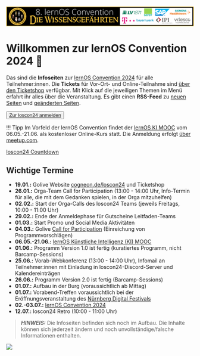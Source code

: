 ![](img/loscon24-key-visual-banner.png)

# Willkommen zur lernOS Convention 2024 💛

Das sind die **Infoseiten** zur [lernOS Convention 2024](https://cogneon.de/loscon24) für alle Teilnehmer:innen. Die **Tickets** für Vor-Ort- und Online-Teilnahme sind [über den Ticketshop](https://pretix.eu/cogneon/loscon24/) verfügbar. Mit Klick auf die jeweiligen Themen im Menü erfahrt ihr alles über die Veranstaltung. Es gibt einen **RSS-Feed** zu [neuen Seiten](de/feed_rss_created.xml) und [geänderten Seiten](de/feed_rss_updated.xml).

<button type="button"><a href="https://pretix.eu/cogneon/loscon24/" target="_blank">Zur loscon24 anmelden</a></button>

!!! Tipp
    Im Vorfeld der lernOS Convention findet der [lernOS KI MOOC](kimooc24.md) vom 06.05.-21.06. als kostenloser Online-Kurs statt. Die Anmeldung erfolgt [über meetup.com](https://www.meetup.com/cogneon/events/297769514/).

<script src="https://cdn.logwork.com/widget/countdown.js"></script>
<a href="https://logwork.com/countdown-4y9k" class="countdown-timer" data-timezone="Europe/Berlin" data-language="de" data-date="2024-07-02 10:00">loscon24 Countdown</a>

## Wichtige Termine

- **19.01.:** Golive Website [cogneon.de/loscon24](https://cogneon.de/loscon24) und Ticketshop
- **26.01.:** Orga-Team Call for Participation (13:00 - 14:00 Uhr, Info-Termin für alle, die mit dem Gedanken spielen, in der Orga mitzuhelfen)
- **02.02.:** Start der Orga-Calls des loscon24 Teams (jeweils Freitags, 10:00 - 11:00 Uhr)
- **29.02.:** Ende der Anmeldephase für Gutscheine Leitfaden-Teams
- **01.03.:** Start Promo und Social Media Aktivitäten
- **04.03.:** Golive [Call for Participation](https://pretalx.com/loscon24/cfp) (Einreichung von Programmvorschlägen)
- **06.05.-21.06.:** [lernOS Künstliche Intelligenz (KI) MOOC](kimooc24.md)
- **01.06.:** Programm Version 1.0 ist fertig (kuratiertes Programm, nicht Barcamp-Sessions)
- **25.06.:** Vorab-Webkonferenz (13:00 - 14:00 Uhr), Infomail an Teilnehmer:innen mit Einladung in loscon24-Discord-Server und Kalendereinträgen
- **26.06.:** Programm Version 2.0 ist fertig (Barcamp-Sessions)
- **01.07.:** Aufbau in der Burg (voraussichtlich ab Mittag)
- **01.07.:** Vorabend-Treffen voraussichtlich bei der Eröffnungsveranstaltung des [Nürnberg Digital Festivals](https://nuernberg.digital)
- **02.-03.07.:** [lernOS Convention 2024](https://cogneon.de/loscon24)
- **12.07.:** loscon24 Retro (10:00 - 11:00 Uhr)

> **_HINWEIS:_**  Die Infoseiten befinden sich noch im Aufbau. Die Inhalte können sich jederzeit ändern und noch unvollständige/falsche Informationen enthalten.

![](https://media4.giphy.com/media/Pk9ThuWSq6zIGKQBkB/giphy.gif?cid=ecf05e4735pxa1z6mz3a835k18kn4c1fa7hbdfo7vo6nykop&ep=v1_gifs_search&rid=giphy.gif&ct=g)